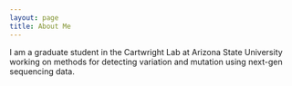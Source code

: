 ```yaml
---
layout: page
title: About Me
---
```


I am a graduate student in the Cartwright Lab at Arizona State University working on methods for detecting variation and mutation using next-gen sequencing data.

